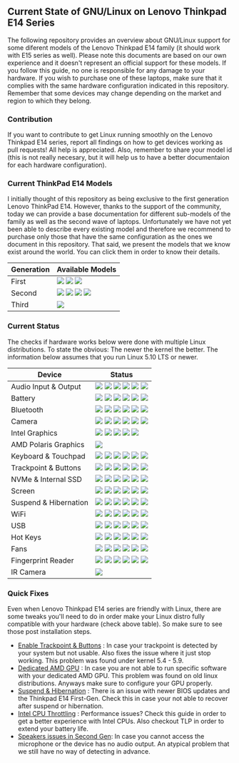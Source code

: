 ## Current State of GNU/Linux on Lenovo Thinkpad E14 Series

The following repository provides an overview about GNU/Linux support for some diferent models of the Lenovo Thinkpad E14 family (it should work with E15 series as well). Please note this documents are based on our own experience and it doesn't represent an official support for these models. If you follow this guide, no one is responsible for any damage to your hardware. If you wish to purchase one of these laptops, make sure that it complies with the same hardware configuration indicated in this repository. Remember that some devices may change depending on the market and region to which they belong.

### Contribution

If you want to contribute to get Linux running smoothly on the Lenovo Thinkpad E14 series, report all findings on how to get devices working as pull requests! All help is appreciated. Also, remember to share your model id (this is not really necesary, but it will help us to have a better documentaion for each hardware configuration).

### Current ThinkPad E14 Models

I initially thought of this repository as being exclusive to the first generation Lenovo ThinkPad E14. However, thanks to the support of the community, today we can provide a base documentation for different sub-models of the family as well as the second wave of laptops. Unfortunately we have not yet been able to describe every existing model and therefore we recommend to purchase only those that have the same configuration as the ones we document in this repository. That said, we present the models that we know exist around the world. You can click them in order to know their details.

| Generation            | Available Models                        |
|-----------------------|-----------------------------------------|
| First                 | [![](https://img.shields.io/badge/1st_vanila-working-success.svg)](./thinkpad-e14-gen1/vanila.md) [![](https://img.shields.io/badge/1st_polaris-tweak_required-green.svg)](./thinkpad-e14-gen1/polaris.md) [![](https://img.shields.io/badge/1st_realtek-untested-lightgrey.svg)](./thinkpad-e14-gen1/realtek.md) |
| Second                | [![](https://img.shields.io/badge/2nd_vanila-tweak_required-green.svg)](./thinkpad-e14-gen2/vanila.md) [![](https://img.shields.io/badge/2nd_iris-tweak_required-green.svg)](./thinkpad-e14-gen2/iris.md) [![](https://img.shields.io/badge/2nd_ryzen-untested-lightgrey.svg)](./thinkpad-e14-gen2/ryzen.md) [![](https://img.shields.io/badge/2nd_nvidia-working-success.svg)](./thinkpad-e14-gen2/nvidia.md) |
| Third                 | [![](https://img.shields.io/badge/3rd_vanila-working-success.svg)](./thinkpad-e14-gen3/vanila.md) |


### Current Status

The checks if hardware works below were done with multiple Linux distributions. To state the obvious: The newer the kernel the better. The information below assumes that you run Linux 5.10 LTS or newer.

| Device                      | Status                                    |
| ----------------------------|-------------------------------------------|
| Audio Input & Output        | ![](https://img.shields.io/badge/1st_vanila-working-success.svg) ![](https://img.shields.io/badge/1st_polaris-working-success.svg) [![](https://img.shields.io/badge/2nd_vanila-mic_issues-green.svg)](https://github.com/rodmaureirac/thinkpad-e14-linux/issues/9) [![](https://img.shields.io/badge/2nd_iris-mic_issues-green.svg)](https://github.com/rodmaureirac/thinkpad-e14-linux/issues/9) ![](https://img.shields.io/badge/3rd_vanila-working-success.svg) ![](https://img.shields.io/badge/2nd_nvidia-working-success.svg) |
| Battery                     | ![](https://img.shields.io/badge/1st_vanila-working-success.svg) ![](https://img.shields.io/badge/1st_polaris-working-success.svg) ![](https://img.shields.io/badge/2nd_vanila-working-success.svg) ![](https://img.shields.io/badge/2nd_iris-working-success.svg) ![](https://img.shields.io/badge/3rd_vanila-working-success.svg) ![](https://img.shields.io/badge/2nd_nvidia-working-success.svg) |
| Bluetooth                   | ![](https://img.shields.io/badge/1st_vanila-working-success.svg) ![](https://img.shields.io/badge/1st_polaris-working-success.svg) ![](https://img.shields.io/badge/2nd_vanila-working-success.svg) ![](https://img.shields.io/badge/2nd_iris-working-success.svg) ![](https://img.shields.io/badge/3rd_vanila-working-success.svg) ![](https://img.shields.io/badge/2nd_nvidia-working-success.svg) |
| Camera                      | ![](https://img.shields.io/badge/1st_vanila-working-success.svg) ![](https://img.shields.io/badge/1st_polaris-working-success.svg) ![](https://img.shields.io/badge/2nd_vanila-working-success.svg) ![](https://img.shields.io/badge/2nd_iris-working-success.svg) ![](https://img.shields.io/badge/3rd_vanila-working-success.svg) ![](https://img.shields.io/badge/2nd_nvidia-working-success.svg)  |
| Intel Graphics              | ![](https://img.shields.io/badge/1st_vanila-working-success.svg) ![](https://img.shields.io/badge/1st_polaris-working-success.svg) ![](https://img.shields.io/badge/2nd_vanila-working-success.svg) ![](https://img.shields.io/badge/2nd_iris-working-success.svg) ![](https://img.shields.io/badge/2nd_nvidia-working-success.svg) |
| AMD Polaris Graphics        | ![](https://img.shields.io/badge/1st_polaris-working-success.svg) |
| Keyboard & Touchpad         | ![](https://img.shields.io/badge/1st_vanila-working-success.svg) ![](https://img.shields.io/badge/1st_polaris-working-success.svg) ![](https://img.shields.io/badge/2nd_vanila-working-success.svg) ![](https://img.shields.io/badge/2nd_iris-working-success.svg) ![](https://img.shields.io/badge/3rd_vanila-working-success.svg) ![](https://img.shields.io/badge/2nd_nvidia-working-success.svg) |
| Trackpoint & Buttons        | ![](https://img.shields.io/badge/1st_vanila-working-success.svg) ![](https://img.shields.io/badge/1st_polaris-working-success.svg) ![](https://img.shields.io/badge/2nd_vanila-working-success.svg) ![](https://img.shields.io/badge/2nd_iris-working-success.svg) ![](https://img.shields.io/badge/3rd_vanila-working-success.svg) ![](https://img.shields.io/badge/2nd_nvidia-working-success.svg) |
| NVMe & Internal SSD         | ![](https://img.shields.io/badge/1st_vanila-working-success.svg) ![](https://img.shields.io/badge/1st_polaris-working-success.svg) ![](https://img.shields.io/badge/2nd_vanila-working-success.svg) ![](https://img.shields.io/badge/2nd_iris-working-success.svg) ![](https://img.shields.io/badge/3rd_vanila-working-success.svg) ![](https://img.shields.io/badge/2nd_nvidia-working-success.svg) |
| Screen                      | ![](https://img.shields.io/badge/1st_vanila-working-success.svg) ![](https://img.shields.io/badge/1st_polaris-working-success.svg) ![](https://img.shields.io/badge/2nd_vanila-working-success.svg) ![](https://img.shields.io/badge/2nd_iris-working-success.svg) ![](https://img.shields.io/badge/3rd_vanila-working-success.svg) ![](https://img.shields.io/badge/2nd_nvidia-working-success.svg) |
| Suspend & Hibernation       | ![](https://img.shields.io/badge/1st_vanila-working-success.svg) [![](https://img.shields.io/badge/1st_polaris-sleep_issues-green.svg)](./tweaks/suspend-and-hibernation/README.md) ![](https://img.shields.io/badge/2nd_vanila-working-success.svg) ![](https://img.shields.io/badge/2nd_iris-working-success.svg) ![](https://img.shields.io/badge/3rd_vanila-working-success.svg) ![](https://img.shields.io/badge/2nd_nvidia-working-success.svg) |
| WiFi                        | ![](https://img.shields.io/badge/1st_vanila-working-success.svg) ![](https://img.shields.io/badge/1st_polaris-working-success.svg) ![](https://img.shields.io/badge/2nd_vanila-working-success.svg) ![](https://img.shields.io/badge/2nd_iris-working-success.svg) ![](https://img.shields.io/badge/3rd_vanila-working-success.svg) ![](https://img.shields.io/badge/2nd_nvidia-working-success.svg) |
| USB                         | ![](https://img.shields.io/badge/1st_vanila-working-success.svg) ![](https://img.shields.io/badge/1st_polaris-working-success.svg) ![](https://img.shields.io/badge/2nd_vanila-working-success.svg) ![](https://img.shields.io/badge/2nd_iris-working-success.svg) ![](https://img.shields.io/badge/3rd_vanila-working-success.svg) ![](https://img.shields.io/badge/2nd_nvidia-working-success.svg) |
| Hot Keys                    | ![](https://img.shields.io/badge/1st_vanila-partially_working-yellow.svg) ![](https://img.shields.io/badge/1st_polaris-partially_working-yellow.svg) ![](https://img.shields.io/badge/2nd_vanila-partially_working-yellow.svg) ![](https://img.shields.io/badge/2nd_iris-partially_working-yellow.svg) ![](https://img.shields.io/badge/3rd_vanila-working-success.svg) ![](https://img.shields.io/badge/2nd_nvidia-working-success.svg) |
| Fans                        | ![](https://img.shields.io/badge/1st_vanila-working-success.svg) ![](https://img.shields.io/badge/1st_polaris-working-success.svg) ![](https://img.shields.io/badge/2nd_vanila-working-success.svg) ![](https://img.shields.io/badge/2nd_iris-working-success.svg) ![](https://img.shields.io/badge/3rd_vanila-working-success.svg) ![](https://img.shields.io/badge/2nd_nvidia-working-success.svg)  |
| Fingerprint Reader          | ![](https://img.shields.io/badge/1st_vanila-not_working-red.svg) ![](https://img.shields.io/badge/1st_polaris-not_working-red.svg) ![](https://img.shields.io/badge/2nd_vanila-not_working-red.svg) ![](https://img.shields.io/badge/2nd_iris-not_working-red.svg) ![](https://img.shields.io/badge/3rd_vanila-not_working-red.svg) ![](https://img.shields.io/badge/2nd_nvidia-not_working-red.svg) |
| IR Camera | [![](https://img.shields.io/badge/3rd_vanila-requieres_howdy-green.svg)](./tweaks/ircamera/README.md)

### Quick Fixes
Even when Lenovo Thinkpad E14 series are friendly with Linux, there are some tweaks you'll need to do in order make your Linux distro fully compatible with your hardware (check above table). So make sure to see those post installation steps.

- [Enable Trackpoint & Buttons](./tweaks/trackpoint/README.md) : In case your trackpoint is detected by your system but not usable. Also fixes the issue where it just stop working. This problem was found under kernel 5.4 - 5.9.
- [Dedicated AMD GPU](./tweaks/amdgpu-rx640/README.md) : In case you are not able to run specific software with your dedicated AMD GPU. This problem was found on old linux distributions. Anyways make sure to configure your GPU properly.
- [Suspend & Hibernation](./tweaks/suspend-and-hibernation/README.md) : There is an issue with newer BIOS updates and the Thinkpad E14 First-Gen. Check this in case your not able to recover after suspend or hibernation.
- [Intel CPU Throttling](./tweaks/intel-cpu-throttling/README.md) : Performance issues? Check this guide in order to get a better experience with Intel CPUs. Also checkout TLP in order to extend your battery life.
- [Speakers issues in Second Gen](./tweaks/audio/README.md): In case you cannot access the microphone or the device has no audio output. An atypical problem that we still have no way of detecting in advance.
